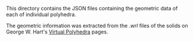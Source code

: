 This directory contains the JSON files containing the geometric data of each
of individual polyhedra.

The geometric information was extracted from the *.wrl* files of the
solids on George W. Hart's [Virtual Polyhedra][vp] pages.

[vp]: http://www.georgehart.com/virtual-polyhedra/vp.html
